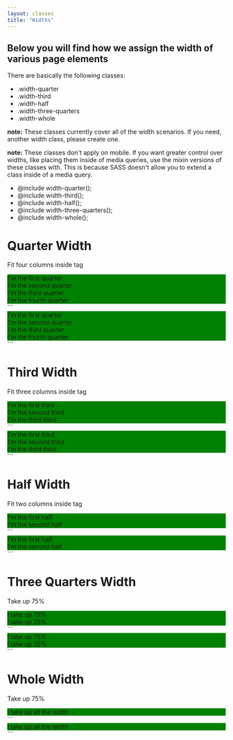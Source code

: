 ```yaml
---
layout: classes
title: "Widths"
---
```


## Below you will find how we assign the width of various page elements
There are basically the following classes:
- .width-quarter
- .width-third
- .width-half
- .width-three-quarters
- .width-whole

**note:** These classes currently cover all of the width scenarios.  If you need,
another width class, please create one.

**note:** These classes don't apply on mobile.  If you want greater control over widths, like placing them inside of media queries, use the mixin versions of these classes with.  This is because SASS doesn't allow you to extend a class inside of a media query.
- @include width-quarter();
- @include width-third();
- @include width-half();
- @include width-three-quarters();
- @include width-whole();

<style>
[class*='width-'] {
  background-color: green;
}
</style>

# Quarter Width
Fit four columns inside tag
<div>
  <div class="width-quarter">I'm the first quarter</div>
  <div class="width-quarter">I'm the second quarter</div>
  <div class="width-quarter">I'm the third quarter</div>
  <div class="width-quarter">I'm the fourth quarter</div>
</div>
```
<div>
  <div class="width-quarter">I'm the first quarter</div>
  <div class="width-quarter">I'm the second quarter</div>
  <div class="width-quarter">I'm the third quarter</div>
  <div class="width-quarter">I'm the fourth quarter</div>
</div>
```


# Third Width
Fit three columns inside tag
<div>
  <div class="width-third">I'm the first third</div>
  <div class="width-third">I'm the second third</div>
  <div class="width-third">I'm the third third</div>
</div>
```
<div>
  <div class="width-third">I'm the first third</div>
  <div class="width-third">I'm the second third</div>
  <div class="width-third">I'm the third third</div>
</div>
```


# Half Width
Fit two columns inside tag
<div>
  <div class="width-half">I'm the first half</div>
  <div class="width-half">I'm the second half</div>
</div>
```
<div>
  <div class="width-half">I'm the first half</div>
  <div class="width-half">I'm the second half</div>
</div>
```

# Three Quarters Width
Take up 75%
<div>
  <div class="width-three-quarters">I take up 75%</div>
  <div class="width-quarter">I take up 25%</div>
</div>
```
<div>
  <div class="width-three-quarters">I take up 75%</div>
  <div class="width-quarter">I take up 25%</div>
</div>
```

# Whole Width
Take up 75%
<div>
  <div class="width-whole">I take up all the width</div>
</div>
```
<div>
  <div class="width-whole">I take up all the width</div>
</div>
```
